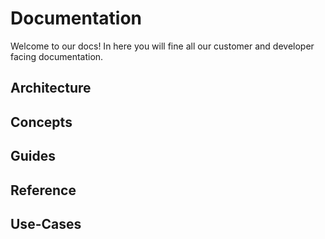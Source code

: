 Documentation
=============

Welcome to our docs! In here you will fine all our customer and developer facing documentation.

Architecture
------------

Concepts
--------

Guides
------

Reference
---------

Use-Cases
---------
